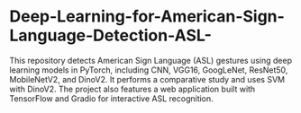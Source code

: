 # Deep-Learning-for-American-Sign-Language-Detection-ASL-
This repository detects American Sign Language (ASL) gestures using deep learning models in PyTorch, including CNN, VGG16, GoogLeNet, ResNet50, MobileNetV2, and DinoV2. It performs a comparative study and uses SVM with DinoV2. The project also features a web application built with TensorFlow and Gradio for interactive ASL recognition.
